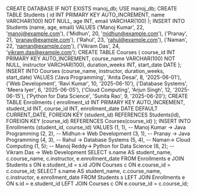 CREATE DATABASE IF NOT EXISTS manoj_db;
USE manoj_db;
CREATE TABLE Students (
    id INT PRIMARY KEY AUTO_INCREMENT,
    name VARCHAR(100) NOT NULL,
    age INT,
    email VARCHAR(100)
);
INSERT INTO Students (name, age, email) VALUES
('Manoj Kumar', 22, 'manoj@example.com'),
('Midhun', 20, 'midhun@example.com'),
('Pranay', 21, 'pranay@example.com'),
('Rahul', 23, 'rahul@example.com'),
('Naman', 22, 'naman@example.com'),
('Vikram Das', 24, 'vikram.das@example.com');
CREATE TABLE Courses (
    course_id INT PRIMARY KEY AUTO_INCREMENT,
    course_name VARCHAR(100) NOT NULL,
    instructor VARCHAR(100),
    duration_weeks INT,
    start_date DATE
);
INSERT INTO Courses (course_name, instructor, duration_weeks, start_date) VALUES
('Java Programming', 'Anita Desai', 8, '2025-06-01'),
('Web Development', 'Ravi Kumar', 10, '2025-06-10'),
('Database Systems', 'Meera Iyer', 6, '2025-06-05'),
('Cloud Computing', 'Arjun Singh', 12, '2025-06-15'),
('Python for Data Science', 'Sunita Rao', 9, '2025-06-20');
CREATE TABLE Enrollments (
    enrollment_id INT PRIMARY KEY AUTO_INCREMENT,
    student_id INT,
    course_id INT,
    enrollment_date DATE DEFAULT CURRENT_DATE,
    FOREIGN KEY (student_id) REFERENCES Students(id),
    FOREIGN KEY (course_id) REFERENCES Courses(course_id)
);
INSERT INTO Enrollments (student_id, course_id) VALUES
(1, 1),  -- Manoj Kumar → Java Programming
(2, 2),  -- Midhun→ Web Development
(3, 1),  -- Pranay → Java Programming
(4, 3),  -- Rahul  → Database Systems
(5, 4),  -- Naman→ Cloud Computing
(1, 5);  -- Manoj Reddy→ Python for Data Science
(6, 2);  -- Vikram Das → Web Development
SELECT 
    s.name AS student_name,
    c.course_name,
    c.instructor,
    e.enrollment_date
FROM Enrollments e
JOIN Students s ON e.student_id = s.id
JOIN Courses c ON e.course_id = c.course_id;
SELECT 
    s.name AS student_name,
    c.course_name,
    c.instructor,
    e.enrollment_date
FROM Students s
LEFT JOIN Enrollments e ON s.id = e.student_id
LEFT JOIN Courses c ON e.course_id = c.course_id;
